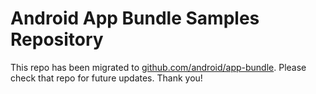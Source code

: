 Android App Bundle Samples Repository
=====================================

This repo has been migrated to [github.com/android/app-bundle][1]. Please check that repo for future updates. Thank you!

[1]: https://github.com/android/app-bundle
